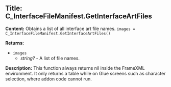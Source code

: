 ## Title: C_InterfaceFileManifest.GetInterfaceArtFiles

**Content:**
Obtains a list of all interface art file names.
`images = C_InterfaceFileManifest.GetInterfaceArtFiles()`

**Returns:**
- `images`
  - *string?* - A list of file names.

**Description:**
This function always returns nil inside the FrameXML environment. It only returns a table while on Glue screens such as character selection, where addon code cannot run.